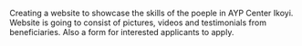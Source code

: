 Creating a website to showcase the skills of the poeple in AYP Center Ikoyi.
Website is going to consist of pictures, videos and testimonials from beneficiaries.
Also a form for interested applicants to apply.